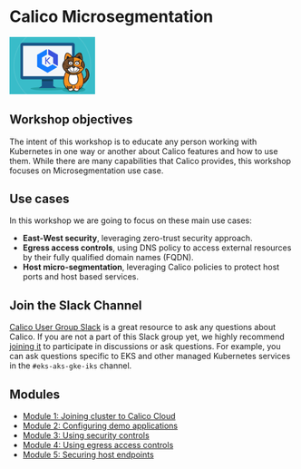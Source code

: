 # Calico Microsegmentation

<img src="img/calico-on-eks.png" alt="Calico on EKS" width="30%"/>

## Workshop objectives

The intent of this workshop is to educate any person working with Kubernetes in one way or another about Calico features and how to use them. While there are many capabilities that Calico provides, this workshop focuses on Microsegmentation use case.

## Use cases

In this workshop we are going to focus on these main use cases:

- **East-West security**, leveraging zero-trust security approach.
- **Egress access controls**, using DNS policy to access external resources by their fully qualified domain names (FQDN).
- **Host micro-segmentation**, leveraging Calico policies to protect host ports and host based services.


## Join the Slack Channel

[Calico User Group Slack](https://slack.projectcalico.org/) is a great resource to ask any questions about Calico. If you are not a part of this Slack group yet, we highly recommend [joining it](https://slack.projectcalico.org/) to participate in discussions or ask questions. For example, you can ask questions specific to EKS and other managed Kubernetes services in the `#eks-aks-gke-iks` channel.


## Modules

- [Module 1: Joining cluster to Calico Cloud](modules/joining-eks-to-calico-cloud.md)
- [Module 2: Configuring demo applications](modules/configuring-demo-apps.md)
- [Module 3: Using security controls](modules/using-security-controls.md)
- [Module 4: Using egress access controls](modules/using-egress-access-controls.md)
- [Module 5: Securing host endpoints](modules/securing-heps.md)


